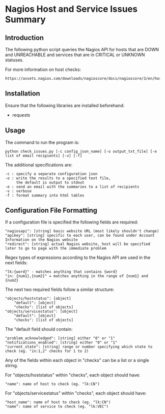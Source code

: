 # Nagios Host and Service Issues Summary

## Introduction
The following python script queries the Nagios API for hosts that are DOWN and UNREACHABLE and services that are in CRITICAL or UNKNOWN statuses. 

For more information on host checks:

    https://assets.nagios.com/downloads/nagioscore/docs/nagioscore/3/en/hostchecks.html

## Installation
Ensure that the following libraries are installed beforehand:
- requests

## Usage
The command to run the program is:

    python check_issues.py [-c config_json_name] [-o output_txt_file] [-e list of email recipients] [-v] [-f]

The additional specifications are:

    -c : specify a separate configuration json
    -o : write the results to a specified text file,
         the default is output to stdout
    -e : send an email with the summaries to a list of recipients
    -v : verbose
    -f : format summary into html tables

## Configuration File Formatting
If a configuration file is specified the following fields are required:

    "nagiosapi": [string] basic website URL (most likely shouldn't change)
    "apikey": [string] specific to each user, can be found under Account Information on the Nagios website
    "redirect": [string] actual Nagios website, host will be specified later to go to page with the immediate problem

Regex types of expressions according to the Nagios API are used in the next fields:

    "lk:{word}" - matches anything that contains {word}
    "in: {num1},{num2}" = matches anything in the range of {num1} and {num2}

The next two required fields follow a similar structure:

    "objects/hoststatus": [object]
        "default": [object]
        "checks": [list of objects]
    "objects/servicestatus": [object]
        "default": [object]
        "checks": [list of objects]

The "default field should contain:

    "problem_acknowledged": [string] either "0" or "1"
    "notifications_enabled": [string] either "0" or "1"
    "current_state": [string] range or number specifying which state to check (eg. "in:1,2" checks for 1 to 2)

Any of the fields within each object in "checks" can be a list or a single string.

For "objects/hoststatus" within "checks", each object should have:

    "name": name of host to check (eg. "lk:CN")

For "objects/servicestatus" within "checks", each object should have:

    "host_name": name of host to check (eg. "lk:CN")
    "name": name of service to check (eg. "lk:VEC")